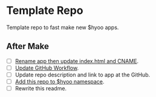 # Template Repo

Template repo to fast make new $hyoo apps.

## After Make

- [ ] [Rename app then update index.html and CNAME](./demo).
- [ ] [Update GitHub Workflow](.github/workflows).
- [ ] Update repo description and link to app at the GitHub.
- [ ] [Add this repo to $hyoo namespace](https://github.com/hyoo-ru/mam_hyoo/blob/master/hyoo.meta.tree).
- [ ] Rewrite this readme.
